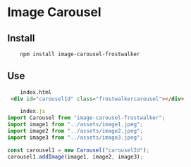 
# Image Carousel

## Install

```bash
    npm install image-carousel-frostwalker
```

## Use

```HTML
    index.html
 <div id="carouselId" class="frostwalkercarousel"></div>
```

```Javascript
    index.js
import Carousel from "image-carousel-frostwalker";
import image1 from "../assets/image1.jpeg";
import image2 from "../assets/image2.jpeg";
import image3 from "../assets/image3.jpeg";

const carousel1 = new Carousel("carouselId");
carousel1.addImage(image1, image2, image3);
```
